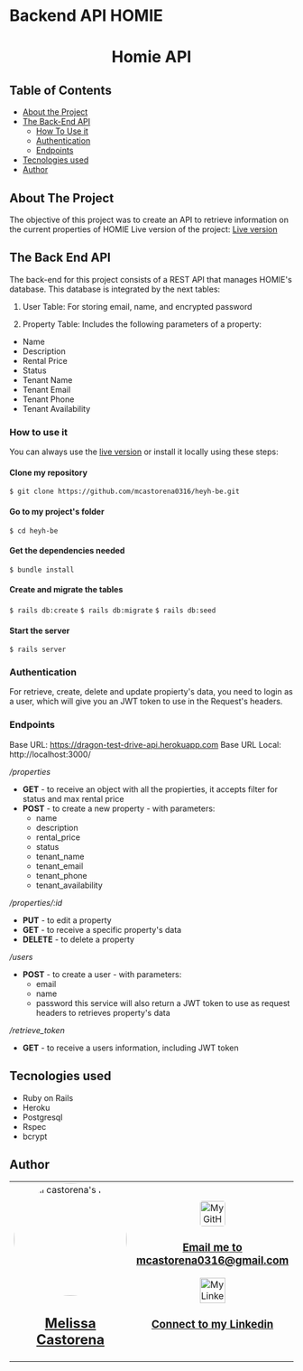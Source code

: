 # Backend API HOMIE

<div align="center">

  <h1 color= "rgb(243, 190, 44)" font-size= "40"> Homie API </h1>
</div>

## Table of Contents

* [About the Project](#about-the-project)
* [The Back-End API](#the-back-end-api)
  * [How To Use it](#how-to-use-it)
  * [Authentication](#authentication)
  * [Endpoints](#endpoints)
* [Tecnologies used](#tecnologies-used)
* [Author](#author)


<!-- ABOUT THE PROJECT -->
## About The Project

The objective of this project was to create an API to retrieve information on the current properties of HOMIE 
Live version of the project: [Live version]()


<!-- THE BACKEND API -->
## The Back End API

The back-end for this project consists of a REST API that manages HOMIE's database. This database is integrated by the next tables:

1. User Table: For storing email, name, and encrypted password

2. Property Table: Includes the following parameters of a property:
* Name
* Description
* Rental Price
* Status
* Tenant Name
* Tenant Email
* Tenant Phone
* Tenant Availability


<!-- HOW TO USE IT -->
### How to use it

You can always use the [live version]() or install it locally using these steps:


#### Clone my repository

`$ git clone https://github.com/mcastorena0316/heyh-be.git`

#### Go to my project's folder

`$ cd heyh-be`

#### Get the dependencies needed

`$ bundle install`

#### Create and migrate the tables
`$ rails db:create`
`$ rails db:migrate`
`$ rails db:seed`

#### Start the server
`$ rails server`


<!-- Authentication -->
### Authentication

For retrieve, create, delete and update propierty's data, you need to login as a user, which will give you an JWT token to use in the Request's headers.

<!-- EndPoints -->
### Endpoints

Base URL: https://dragon-test-drive-api.herokuapp.com
Base URL Local: http://localhost:3000/


*/properties*

* **GET** - to receive an object with all the propierties, it accepts filter for status and max rental price
* **POST** - to create a new property - with parameters:
  * name
  * description
  * rental_price
  * status
  * tenant_name
  * tenant_email
  * tenant_phone
  * tenant_availability


*/properties/:id*

* **PUT** - to edit a property
* **GET** - to receive a specific property's data
* **DELETE** - to delete a property


*/users*

* **POST** - to create a user  - with parameters:
  * email
  * name
  * password
  this service will also return a JWT token to use as request headers to retrieves property's data

*/retrieve_token*
* **GET** - to receive a users information, including JWT token



<!-- TECNOLOGIES USED -->
## Tecnologies used

* Ruby on Rails
* Heroku
* Postgresql
* Rspec
* bcrypt

<!--AUTHOR -->
## Author
<table style="width:100%">
  <tr>
    <td>
      <div align="center">
        <a href="[./docs/img/photo.png](https://github.com/mcastorena0316)" target="_blank" rel="author">
          <img src="https://avatars0.githubusercontent.com/u/52794673?s=460&v=4" style="border-radius: 50%; min-width: 100px;" alt="meli castorena's Photo" width="200px">
        </a>
        <h2>
          <a href="https://mcastorena0316.github.io/portfolio/" target="_blank" rel="author">
              Melissa Castorena
          </a>
        </h2>
      </div>
    </td>
    <td>
      <div align="center">
       <a href="mcastorena0316@gmail.com" target="_blank" rel="author">
          <img src="https://img.icons8.com/color/48/000000/message-squared.png" style="border-radius: 10%" alt="My GitHub" height="45px">
          <h3>
              Email me to 
              <a href="mailto:mcastorena0316@gmail.com">
                  mcastorena0316@gmail.com
              </a>
          </h3>
        </a>
        <a href="https://www.linkedin.com/in/melissa-castorena/">
          <img src="https://img.icons8.com/color/48/000000/linkedin.png" alt="My Linkedin" height="45px">
          <h3>
              Connect to my Linkedin
          </h3>
        </a>
      </div>
    </td>
  </tr>
</table>

